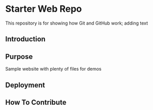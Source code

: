 # Starter Web Repo

This repository is for showing how Git and GitHub work; adding text

## Introduction

## Purpose

Sample website with plenty of files for demos

## Deployment

## How To Contribute